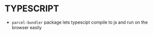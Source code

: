 # TYPESCRIPT

- `parcel-bundler` package lets typescipt compile to js and run on the browser easily
